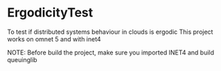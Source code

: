 # ErgodicityTest
To test if distributed systems behaviour in clouds is ergodic
This project works on omnet 5 and with inet4

NOTE: Before build the project, make sure you imported INET4 and build queuinglib
